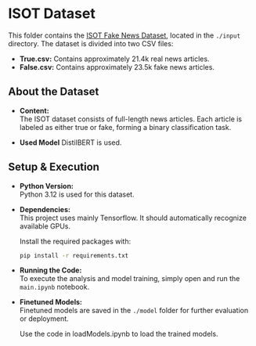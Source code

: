 # ISOT Dataset

This folder contains the [ISOT Fake News Dataset](https://www.kaggle.com/datasets/csmalarkodi/isot-fake-news-dataset/), located in the `./input` directory. The dataset is divided into two CSV files:

- **True.csv:** Contains approximately 21.4k real news articles.
- **False.csv:** Contains approximately 23.5k fake news articles.

## About the Dataset

- **Content:**  
The ISOT dataset consists of full-length news articles. Each article is labeled as either true or fake, forming a binary classification task.

- **Used Model**
  DistilBERT is used.

## Setup & Execution

- **Python Version:**  
  Python 3.12 is used for this dataset.

- **Dependencies:**  
  This project uses mainly Tensorflow. It should automatically recognize available GPUs.
  
  Install the required packages with:
  ```sh
  pip install -r requirements.txt
  ```

- **Running the Code:**  
  To execute the analysis and model training, simply open and run the `main.ipynb` notebook.

- **Finetuned Models:**  
  Finetuned models are saved in the `./model` folder for further evaluation or deployment.

  Use the code in loadModels.ipynb to load the trained models.